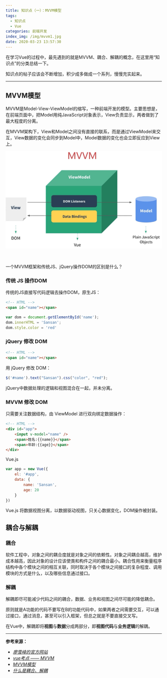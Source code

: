 ```yaml
---
title: 知识点（一）：MVVM模型
tags:
  - 知识点
  - Vue
categories: 前端开发
index_img: /img/mvvm1.jpg
date: 2020-03-23 13:57:30
---
```



在学习Vue的过程中，最先遇到的就是MVVM、耦合、解耦的概念，在这里用“知识点”的分类总结一下。

知识点的帖子应该会不断增加，积少成多做成一个系列，慢慢充实起来。<!-- more -->

---

## MVVM模型

MVVM是Model-View-ViewModel的缩写，一种前端开发的模型。主要思想是，在前端页面中，把Model用纯JavaScript对象表示，View负责显示，两者做到了最大程度的分离。

在MVVM架构下，View和Model之间没有直接的联系，而是通过ViewModel来交互，View数据的变化会同步到Model中，Model数据的变化也会立即反应到View上。

![mvvm](/img/mvvm2.png)

<br>

一个MVVM框架和传统JS、jQuery操作DOM的区别是什么？

### 传统 JS 操作DOM

传统的JS直接写代码逻辑去操作DOM，原生JS：

```html
<!-- HTML -->
<span id="name"></span>
```

```js
var dom = document.getElementById('name');
dom.innerHTML = 'Sansan';
dom.style.color = 'red'
```

### jQuery 修改 DOM

```html
<!-- HTML -->
<span id="name"></span>
```

用 jQuery 修改 DOM：

```js
$('#name').text("Sansan").css("color", "red");
```

jQuery中数据处理的逻辑和视图混合在一起，并未分离。

### MVVM 修改 DOM

只需要关注数据结构，由 ViewModel 进行双向绑定数据操作：

```html
<!-- HTML -->
<div id="app">
    <input v-model="name" />
    <span>姓名:{{name}}</span>
    <span>年龄:{{age}}</span>
</div>
```

Vue.js

```js
var app = new Vue({
    el: '#app',
    data: {
        name: 'Sansan',
        age: 20
    }
})
```

Vue.js 将数据视图分离，以数据驱动视图，只关心数据变化，DOM操作被封装。

## 耦合与解耦

### 耦合

软件工程中，对象之间的耦合度就是对象之间的依赖性。对象之间耦合越高，维护成本越高，因此对象的设计应该使类和构件之间的耦合最小。耦合性用来衡量程序结构中各个模块之间的相互关联，同时取决于各个模块之间接口的复杂程度、调用模块的方式是什么，以及哪些信息通过接口。

### 解耦

解耦即尽可能减少代码之间的耦合，数据、业务和视图之间尽可能的降低耦合。

原则就是A功能的代码不要写在B的功能代码中，如果两者之间需要交互，可以通过接口，通过消息，甚至可以引入框架，但总之就是不要直接交叉写。

在Vue中，解耦即将**视图**与**数据**分成两部分，即**视图代码**与**业务逻辑**的解耦。

---

**参考来源：**

- *[廖雪峰的官方网站](https://www.liaoxuefeng.com/wiki/1022910821149312/1108898947791072)*
- *[vue考点 —— MVVM](https://blog.csdn.net/zhanghuali0210/article/details/82287544?depth_1-utm_source=distribute.pc_relevant.none-task&utm_source=distribute.pc_relevant.none-task)*
- *[MVVM模型](https://blog.csdn.net/u012551928/article/details/99545791)*
- *[什么是耦合、解耦](https://blog.csdn.net/shenwansan_gz/article/details/82284957)*